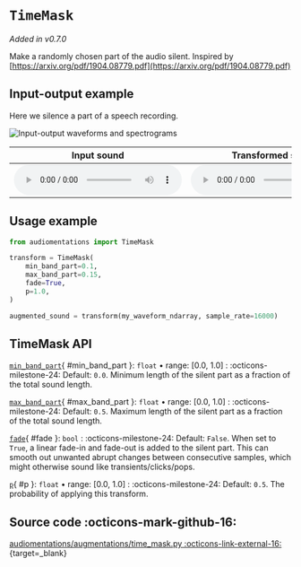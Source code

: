 # `TimeMask`

_Added in v0.7.0_

Make a randomly chosen part of the audio silent. Inspired by
[https://arxiv.org/pdf/1904.08779.pdf](https://arxiv.org/pdf/1904.08779.pdf)


## Input-output example

Here we silence a part of a speech recording.

![Input-output waveforms and spectrograms](TimeMask.webp)

| Input sound                                                                               | Transformed sound                                                                               |
|-------------------------------------------------------------------------------------------|-------------------------------------------------------------------------------------------------|
| <audio controls><source src="../TimeMask_input.flac" type="audio/flac"></audio> | <audio controls><source src="../TimeMask_transformed.flac" type="audio/flac"></audio> | 


## Usage example

```python
from audiomentations import TimeMask

transform = TimeMask(
    min_band_part=0.1,
    max_band_part=0.15,
    fade=True,
    p=1.0,
)

augmented_sound = transform(my_waveform_ndarray, sample_rate=16000)
```

## TimeMask API

[`min_band_part`](#min_band_part){ #min_band_part }: `float` • range: [0.0, 1.0]
:   :octicons-milestone-24: Default: `0.0`. Minimum length of the silent part as a
    fraction of the total sound length.

[`max_band_part`](#max_band_part){ #max_band_part }: `float` • range: [0.0, 1.0]
:   :octicons-milestone-24: Default: `0.5`. Maximum length of the silent part as a
    fraction of the total sound length.

[`fade`](#fade){ #fade }: `bool`
:   :octicons-milestone-24: Default: `False`. When set to `True`, a linear fade-in and fade-out is added to the silent part.
    This can smooth out unwanted abrupt changes between consecutive samples, which might
    otherwise sound like transients/clicks/pops.

[`p`](#p){ #p }: `float` • range: [0.0, 1.0]
:   :octicons-milestone-24: Default: `0.5`. The probability of applying this transform.

## Source code :octicons-mark-github-16:

[audiomentations/augmentations/time_mask.py :octicons-link-external-16:](https://github.com/iver56/audiomentations/blob/main/audiomentations/augmentations/time_mask.py){target=_blank}
